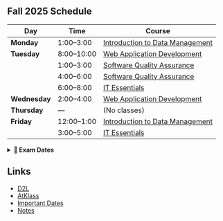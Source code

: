 ## Fall 2025 Schedule

| Day | Time | Course |
|-----|------|--------|
| **Monday** | 1:00–3:00 | [Introduction to Data Management](https://learn.georgebrown.ca/d2l/home/412494) |
| **Tuesday** | 8:00–10:00 | [Web Application Development](https://learn.georgebrown.ca/d2l/home/408290) |
| | 1:00–3:00 | [Software Quality Assurance](https://learn.georgebrown.ca/d2l/home/405711) |
| | 4:00–6:00 | [Software Quality Assurance](https://learn.georgebrown.ca/d2l/home/405711) |
| | 6:00–8:00 | [IT Essentials](https://learn.georgebrown.ca/d2l/home/408352) |
| **Wednesday** | 2:00–4:00 | [Web Application Development](https://learn.georgebrown.ca/d2l/home/408290) |
| **Thursday** | — | (No classes) |
| **Friday** | 12:00–1:00 | [Introduction to Data Management](https://learn.georgebrown.ca/d2l/home/412494) |
| | 3:00–5:00 | [IT Essentials](https://learn.georgebrown.ca/d2l/home/408352) |

<details>
  <summary><b>🧠 Exam Dates</b></summary>
  <br>

  <div markdown="1">

  - [**Web Application Development**](https://learn.georgebrown.ca/d2l/home/408290) — October 28, 8:00 am  
  - [**Software Quality Assurance**](https://learn.georgebrown.ca/d2l/home/405711) — October 30, 8:00 am  
  - [**Introduction to Data Management**](https://learn.georgebrown.ca/d2l/home/412494) — *Maybe* October 27, 1:00 pm  
  - [**IT Essentials**](https://learn.georgebrown.ca/d2l/home/408352) — October 30, 12:00 pm  

  </div>

</details>

## Links
- [D2L](https://learn.georgebrown.ca)
- [AtKlass](https://app.atklass.com)
- [Important Dates](https://www.georgebrown.ca/current-students/important-dates?term=27246&category=131)
- [Notes](comp1238.md)



